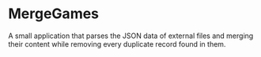 # MergeGames

A small application that parses the JSON data of external files and merging their content while removing every duplicate record found in them.
